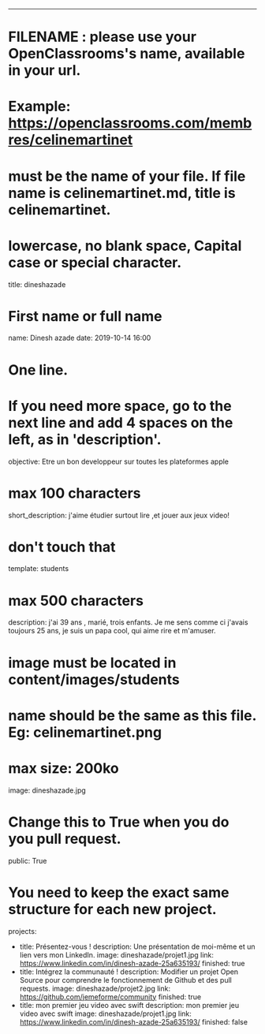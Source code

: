 ---
# FILENAME : please use your OpenClassrooms's name, available in your url.
# Example: https://openclassrooms.com/membres/celinemartinet
# must be the name of your file. If file name is celinemartinet.md, title is celinemartinet.
# lowercase, no blank space, Capital case or special character.
title: dineshazade

# First name or full name
name: Dinesh azade
date: 2019-10-14 16:00

# One line.
# If you need more space, go to the next line and add 4 spaces on the left, as in 'description'.
objective: Etre un bon developpeur sur toutes les plateformes apple
# max 100 characters
short_description: j'aime étudier surtout lire ,et jouer aux jeux video!

# don't touch that
template: students

# max 500 characters
description:
    j'ai 39 ans , marié, trois enfants. Je me sens comme ci j'avais toujours 25 ans, je suis un papa cool, qui aime rire et m'amuser.

# image must be located in content/images/students
# name should be the same as this file. Eg: celinemartinet.png
# max size: 200ko
image: dineshazade.jpg

# Change this to True when you do you pull request.
public: True

# You need to keep the exact same structure for each new project.
projects:
  - title: Présentez-vous !
    description: Une présentation de moi-même et un lien vers mon LinkedIn.
    image: dineshazade/projet1.jpg
    link: https://www.linkedin.com/in/dinesh-azade-25a635193/
    finished: true
  - title: Intégrez la communauté !
    description: Modifier un projet Open Source pour comprendre le fonctionnement de Github et des pull requests.
    image: dineshazade/projet2.jpg
    link: https://github.com/jemeforme/community
    finished: true
  - title: mon premier jeu video avec swift
    description: mon premier jeu video avec swift
    image: dineshazade/projet1.jpg
    link: https://www.linkedin.com/in/dinesh-azade-25a635193/
    finished: false

